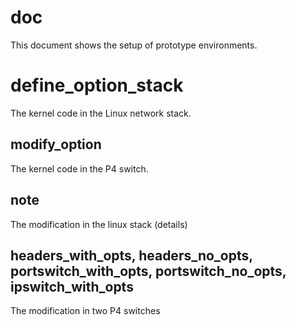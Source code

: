 # doc
This document shows the setup of prototype environments.

# define_option_stack
The kernel code in the Linux network stack.

## modify_option
The kernel code in the P4 switch.

## note
The modification in the linux stack (details)

## headers_with_opts, headers_no_opts, portswitch_with_opts, portswitch_no_opts, ipswitch_with_opts
The modification in two P4 switches





